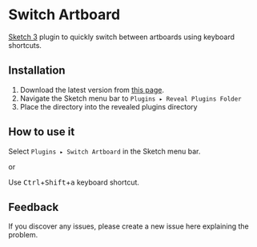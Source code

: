 # Switch Artboard

[Sketch 3](http://bohemiancoding.com/sketch/) plugin to quickly switch between artboards using keyboard shortcuts.

## Installation

1. Download the latest version from [this page](https://github.com/tokuda109/SwitchArtboard.sketchplugin/releases).
2. Navigate the Sketch menu bar to `Plugins ▸ Reveal Plugins Folder`
3. Place the directory into the revealed plugins directory

## How to use it

Select `Plugins ▸ Switch Artboard` in the Sketch menu bar.

or

Use <kbd>Ctrl</kbd>+<kbd>Shift</kbd>+<kbd>a</kbd> keyboard shortcut.

## Feedback

If you discover any issues, please create a new issue here explaining the problem.
